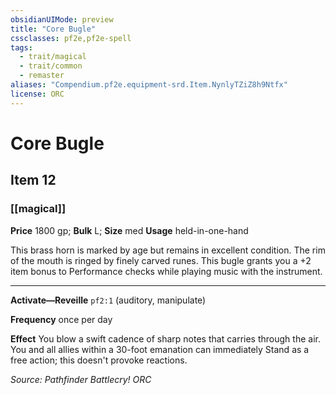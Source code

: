 ```yaml
---
obsidianUIMode: preview
title: "Core Bugle"
cssclasses: pf2e,pf2e-spell
tags:
  - trait/magical
  - trait/common
  - remaster
aliases: "Compendium.pf2e.equipment-srd.Item.NynlyTZiZ8h9Ntfx"
license: ORC
---
```

# Core Bugle
## Item 12
### [[magical]]


**Price** 1800 gp; 
**Bulk** L; **Size** med
**Usage** held-in-one-hand

This brass horn is marked by age but remains in excellent condition. The rim of the mouth is ringed by finely carved runes. This bugle grants you a +2 item bonus to Performance checks while playing music with the instrument.

* * *

**Activate—Reveille** `pf2:1` (auditory, manipulate)

**Frequency** once per day

**Effect** You blow a swift cadence of sharp notes that carries through the air. You and all allies within a 30-foot emanation can immediately Stand as a free action; this doesn't provoke reactions.

*Source: Pathfinder Battlecry!*
*ORC*